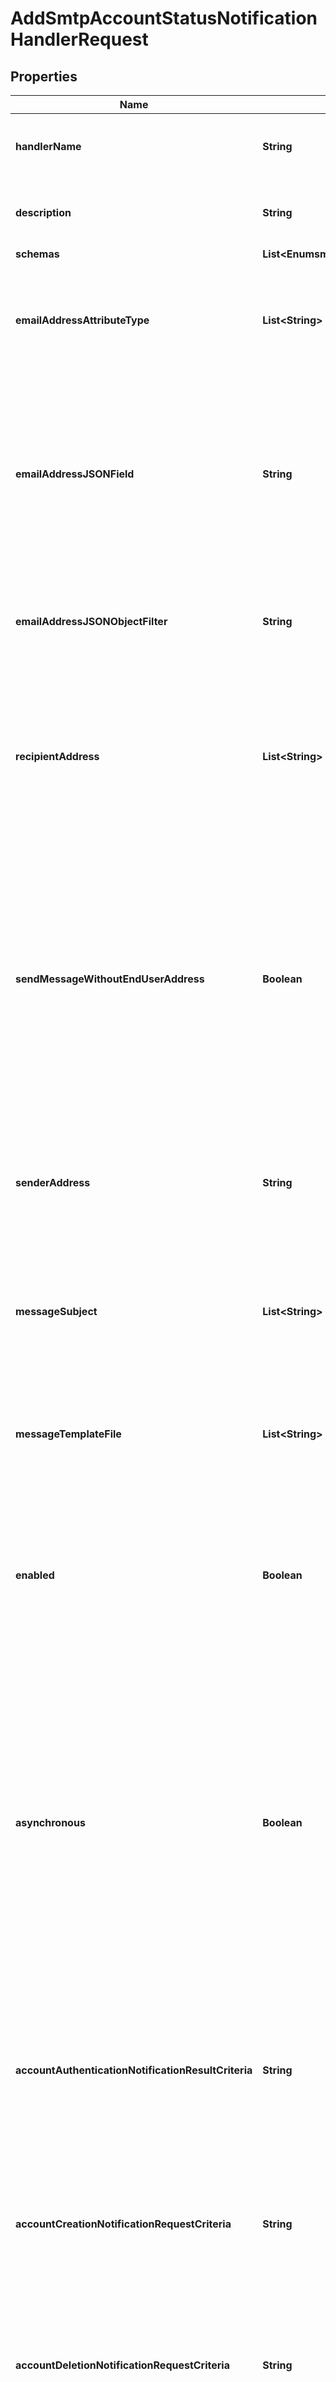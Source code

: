 

# AddSmtpAccountStatusNotificationHandlerRequest


## Properties

| Name | Type | Description | Notes |
|------------ | ------------- | ------------- | -------------|
|**handlerName** | **String** | Name of the new Account Status Notification Handler |  |
|**description** | **String** | A description for this Account Status Notification Handler |  [optional] |
|**schemas** | **List&lt;EnumsmtpAccountStatusNotificationHandlerSchemaUrn&gt;** |  |  |
|**emailAddressAttributeType** | **List&lt;String&gt;** | Specifies which attribute in the user&#39;s entries may be used to obtain the email address when notifying the end user. |  [optional] |
|**emailAddressJSONField** | **String** | The name of the JSON field whose value is the email address to which the message should be sent. The email address must be contained in a top-level field whose value is a single string. |  [optional] |
|**emailAddressJSONObjectFilter** | **String** | A JSON object filter that may be used to identify which email address value to use when sending the message. |  [optional] |
|**recipientAddress** | **List&lt;String&gt;** | Specifies an email address to which notification messages are sent, either instead of or in addition to the end user for whom the notification has been generated. |  [optional] |
|**sendMessageWithoutEndUserAddress** | **Boolean** | Indicates whether an email notification message should be generated and sent to the set of notification recipients even if the user entry does not contain any values for any of the email address attributes (that is, in cases when it is not possible to notify the end user). |  [optional] |
|**senderAddress** | **String** | Specifies the email address from which the message is sent. Note that this does not necessarily have to be a legitimate email address. |  |
|**messageSubject** | **List&lt;String&gt;** | Specifies the subject that should be used for email messages generated by this account status notification handler. |  |
|**messageTemplateFile** | **List&lt;String&gt;** | Specifies the path to the file containing the message template to generate the email notification messages. |  |
|**enabled** | **Boolean** | Indicates whether the Account Status Notification Handler is enabled. Only enabled handlers are invoked whenever a related event occurs in the server. |  |
|**asynchronous** | **Boolean** | Indicates whether the server should attempt to invoke this Account Status Notification Handler in a background thread so that any potentially-expensive processing (e.g., performing network communication to deliver a message) will not delay processing for the operation that triggered the notification. |  [optional] |
|**accountAuthenticationNotificationResultCriteria** | **String** | A result criteria object that identifies which successful bind operations should result in account authentication notifications for this handler. |  [optional] |
|**accountCreationNotificationRequestCriteria** | **String** | A request criteria object that identifies which add requests should result in account creation notifications for this handler. |  [optional] |
|**accountDeletionNotificationRequestCriteria** | **String** | A request criteria object that identifies which delete requests should result in account deletion notifications for this handler. |  [optional] |
|**accountUpdateNotificationRequestCriteria** | **String** | A request criteria object that identifies which modify and modify DN requests should result in account update notifications for this handler. |  [optional] |



